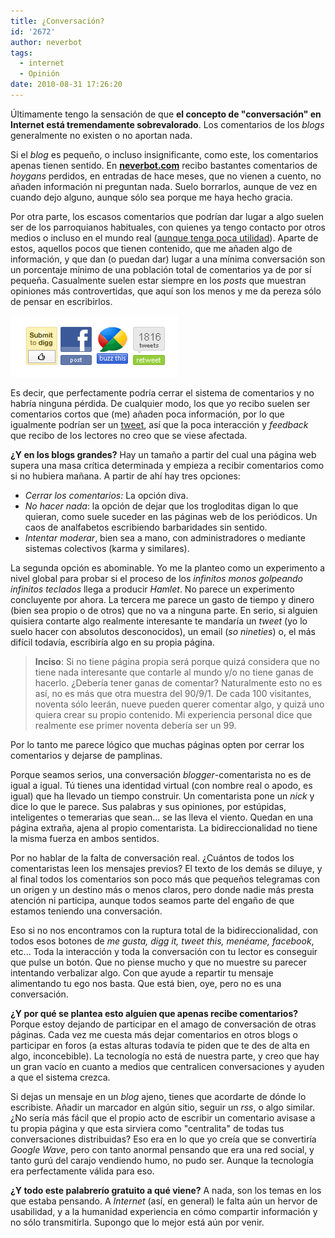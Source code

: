 ```yaml
---
title: ¿Conversación?
id: '2672'
author: neverbot
tags:
  - internet
  - Opinión
date: 2010-08-31 17:26:20
---
```


Últimamente tengo la sensación de que **el concepto de "conversación" en Internet está tremendamente sobrevalorado**. Los comentarios de los _blogs_ generalmente no existen o no aportan nada.

Si el _blog_ es pequeño, o incluso insignificante, como este, los comentarios apenas tienen sentido. En **[neverbot.com](https://neverbot.com/)** recibo bastantes comentarios de _hoygans_ perdidos, en entradas de hace meses, que no vienen a cuento, no añaden información ni preguntan nada. Suelo borrarlos, aunque de vez en cuando dejo alguno, aunque sólo sea porque me haya hecho gracia.

Por otra parte, los escasos comentarios que podrían dar lugar a algo suelen ser de los parroquianos habituales, con quienes ya tengo contacto por otros medios o incluso en el mundo real ([aunque tenga poca utilidad](/la-nueva-forma-de-conversacion/)). Aparte de estos, aquellos pocos que tienen contenido, que me añaden algo de información, y que dan (o puedan dar) lugar a una mínima conversación son un porcentaje mínimo de una población total de comentarios ya de por sí pequeña. Casualmente suelen estar siempre en los _posts_ que muestran opiniones más controvertidas, que aquí son los menos y me da pereza sólo de pensar en escribirlos.

[![](./conversacion/conversacion.png "conversacion")](./conversacion/conversacion.png)

Es decir, que perfectamente podría cerrar el sistema de comentarios y no habría ninguna pérdida. De cualquier modo, los que yo recibo suelen ser comentarios cortos que (me) añaden poca información, por lo que igualmente podrían ser un [tweet](http://twitter.com/neverbot), así que la poca interacción y _feedback_ que recibo de los lectores no creo que se viese afectada.

**¿Y en los blogs grandes?** Hay un tamaño a partir del cual una página web supera una masa crítica determinada y empieza a recibir comentarios como si no hubiera mañana. A partir de ahí hay tres opciones:

*   _Cerrar los comentarios:_ La opción diva.
*   _No hacer nada_: la opción de dejar que los trogloditas digan lo que quieran, como suele suceder en las páginas web de los periódicos. Un caos de analfabetos escribiendo barbaridades sin sentido.
*   _Intentar moderar_, bien sea a mano, con administradores o mediante sistemas colectivos (karma y similares).

La segunda opción es abominable. Yo me la planteo como un experimento a nivel global para probar si el proceso de los _infinitos monos golpeando infinitos teclados_ llega a producir _Hamlet_. No parece un experimento concluyente por ahora. La tercera me parece un gasto de tiempo y dinero (bien sea propio o de otros) que no va a ninguna parte. En serio, si alguien quisiera contarte algo realmente interesante te mandaría un _tweet_ (yo lo suelo hacer con absolutos desconocidos), un email (_so nineties_) o, el más difícil todavía, escribiría algo en su propia página.  

> **Inciso**: Si no tiene página propia será porque quizá considera que no tiene nada interesante que contarle al mundo y/o no tiene ganas de hacerlo. ¿Debería tener ganas de comentar? Naturalmente esto no es así, no es más que otra muestra del 90/9/1. De cada 100 visitantes, noventa sólo leerán, nueve pueden querer comentar algo, y quizá uno quiera crear su propio contenido. Mi experiencia personal dice que realmente ese primer noventa debería ser un 99.

Por lo tanto me parece lógico que muchas páginas opten por cerrar los comentarios y dejarse de pamplinas.

Porque seamos serios, una conversación _blogger_-comentarista no es de igual a igual. Tú tienes una identidad virtual (con nombre real o apodo, es igual) que ha llevado un tiempo construir. Un comentarista pone un _nick_ y dice lo que le parece. Sus palabras y sus opiniones, por estúpidas, inteligentes o temerarias que sean... se las lleva el viento. Quedan en una página extraña, ajena al propio comentarista. La bidireccionalidad no tiene la misma fuerza en ambos sentidos.

Por no hablar de la falta de conversación real. ¿Cuántos de todos los comentaristas leen los mensajes previos? El texto de los demás se diluye, y al final todos los comentarios son poco más que pequeños telegramas con un origen y un destino más o menos claros, pero donde nadie más presta atención ni participa, aunque todos seamos parte del engaño de que estamos teniendo una conversación.

Eso si no nos encontramos con la ruptura total de la bidireccionalidad, con todos esos botones de _me gusta, digg it, tweet this, menéame, facebook_, etc... Toda la interacción y toda la conversación con tu lector es conseguir que pulse un botón. Que no piense mucho y que no muestre su parecer intentando verbalizar algo. Con que ayude a repartir tu mensaje alimentando tu ego nos basta. Que está bien, oye, pero no es una conversación.

**¿Y por qué se plantea esto alguien que apenas recibe comentarios?** Porque estoy dejando de participar en el amago de conversación de otras páginas. Cada vez me cuesta más dejar comentarios en otros blogs o participar en foros (a estas alturas todavía te piden que te des de alta en algo, inconcebible). La tecnología no está de nuestra parte, y creo que hay un gran vacío en cuanto a medios que centralicen conversaciones y ayuden a que el sistema crezca.

Si dejas un mensaje en un _blog_ ajeno, tienes que acordarte de dónde lo escribiste. Añadir un marcador en algún sitio, seguir un _rss_, o algo similar. ¿No sería más fácil que el propio acto de escribir un comentario avisase a tu propia página y que esta sirviera como "centralita" de todas tus conversaciones distribuidas? Eso era en lo que yo creía que se convertiría _Google Wave_, pero con tanto anormal pensando que era una red social, y tanto gurú del carajo vendiendo humo, no pudo ser. Aunque la tecnología era perfectamente válida para eso.

**¿Y todo este palabrerío gratuito a qué viene?** A nada, son los temas en los que estaba pensando. A _Internet_ (así, en general) le falta aún un hervor de usabilidad, y a la humanidad experiencia en cómo compartir información y no sólo transmitirla. Supongo que lo mejor está aún por venir.